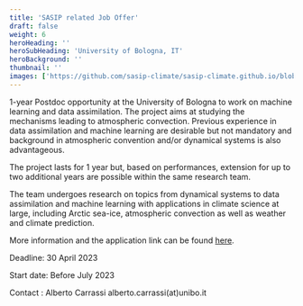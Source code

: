 ```yaml
---
title: 'SASIP related Job Offer'
draft: false
weight: 6
heroHeading: ''
heroSubHeading: 'University of Bologna, IT'
heroBackground: ''
thumbnail: ''
images: ['https://github.com/sasip-climate/sasip-climate.github.io/blob/master/static/images/ice.jpg']
---
```


1-year Postdoc opportunity at the University of Bologna to work on machine learning and data assimilation.
The project aims at studying the mechanisms leading to atmospheric convection.
Previous experience in data assimilation and machine learning are desirable but not mandatory and background in atmospheric convention and/or dynamical systems is also advantageous.

The project lasts for 1 year but, based on performances, extension for up to two additional years are possible within the same research team.
    
The team undergoes research on topics from dynamical systems to data assimilation and machine learning with applications in climate science at large, including Arctic sea-ice, atmospheric convection as well as weather and climate prediction.

More information and the application link can be found [here](https://bandi.unibo.it/ricerca/assegni-ricerca?id_bando=65714).

Deadline: 30 April 2023

Start date: Before July 2023

Contact : Alberto Carrassi alberto.carrassi(at)unibo.it
